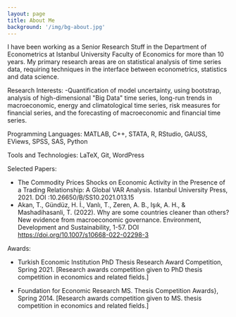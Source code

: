 ```yaml
---
layout: page
title: About Me
background: '/img/bg-about.jpg'
---
```


I have been working as a Senior Research Stuff in the Department of Econometrics at Istanbul University Faculty of Economics for more than 10 years. My primary research areas are on statistical analysis of time series data, requiring techniques in the interface between econometrics, statistics and data science.

Research Interests:
-Quantification of model uncertainty, using bootstrap, analysis of high-dimensional "Big Data" time series, long-run trends in macroeconomic, energy and climatological time series, risk measures for financial series, and the forecasting of macroeconomic and financial time series.

Programming Languages:
MATLAB, C++, STATA, R, RStudio, GAUSS, EViews, SPSS, SAS, Python

Tools and Technologies:
LaTeX, Git, WordPress

Selected Papers: 
- The Commodity Prices Shocks on Economic Activity in the Presence of a Trading Relationship: A Global VAR Analysis. Istanbul University Press, 2021.
DOI :10.26650/B/SS10.2021.013.15
- Akan, T., Gündüz, H. İ., Vanlı, T., Zeren, A. B., Işık, A. H., & Mashadihasanli, T. (2022). Why are some countries cleaner than others? New evidence from macroeconomic governance. Environment, Development and Sustainability, 1-57.
DOI
https://doi.org/10.1007/s10668-022-02298-3

Awards:
- Turkish Economic Institution PhD Thesis Research Award Competition, Spring 2021. 
[Research awards competition given to PhD thesis competition in economics and related fields.]

- Foundation for Economic Research MS. Thesis Competition Awards}, Spring 2014. 
[Research awards competition given to MS. thesis competition in economics and related fields.]